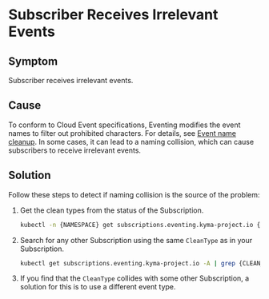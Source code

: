 # Subscriber Receives Irrelevant Events

## Symptom

Subscriber receives irrelevant events.

## Cause

To conform to Cloud Event specifications, Eventing modifies the event names to filter out prohibited characters. For details, see [Event name cleanup](../evnt-event-names.md#event-name-cleanup).
In some cases, it can lead to a naming collision, which can cause subscribers to receive irrelevant events.

## Solution

Follow these steps to detect if naming collision is the source of the problem:

1. Get the clean types from the status of the Subscription.

    ```bash
    kubectl -n {NAMESPACE} get subscriptions.eventing.kyma-project.io {NAME} -o jsonpath='{.status.types}'
    ```

2. Search for any other Subscription using the same `CleanType` as in your Subscription.

    ```bash
    kubectl get subscriptions.eventing.kyma-project.io -A | grep {CLEAN_TYPE}
    ```

3. If you find that the `CleanType` collides with some other Subscription, a solution for this is to use a different event type.
